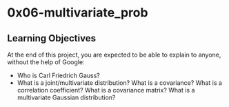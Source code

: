 # 0x06-multivariate_prob

## Learning Objectives

At the end of this project, you are expected to be able to explain to anyone, without the help of Google:

* Who is Carl Friedrich Gauss?
* What is a joint/multivariate distribution?
What is a covariance?
What is a correlation coefficient?
What is a covariance matrix?
What is a multivariate Gaussian distribution?

